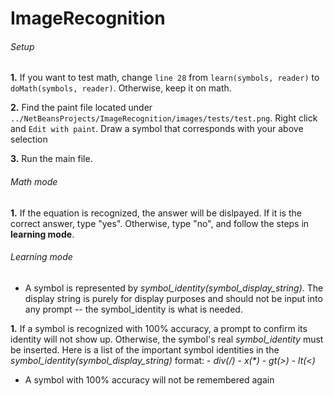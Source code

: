 # ImageRecognition

###### Setup

   **1.** If you want to test math, change `line 28` from `learn(symbols, reader)` to `doMath(symbols, reader)`. Otherwise, keep it on math.

   **2.** Find the paint file located under `../NetBeansProjects/ImageRecognition/images/tests/test.png`. Right click and `Edit with paint`. Draw a symbol that corresponds with your above selection

   **3.** Run the main file.

###### Math mode

   **1.** If the equation is recognized, the answer will be dislpayed. If it is the correct answer, type "yes". Otherwise, type "no", and follow the steps in **learning mode**.

###### Learning mode

   - A symbol is represented by *symbol_identity(symbol_display_string)*. The display string is purely for display purposes and should not be input into any prompt -- the symbol_identity is what is needed.

   **1.** If a symbol is recognized with 100% accuracy, a prompt to confirm its identity will not show up. Otherwise, the symbol's real *symbol_identity* must be inserted. Here is a list of the important symbol identities in the *symbol_identity(symbol_display_string)* format:
     - *div(/)*
     - _x(*)_
     - *gt(>)*
     - *lt(<)*
    
   - A symbol with 100% accuracy will not be remembered again

